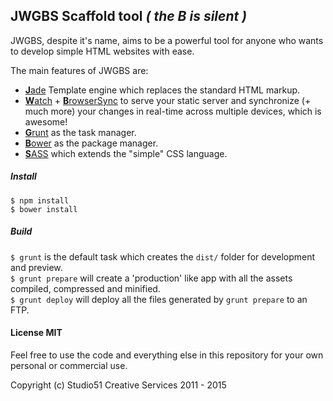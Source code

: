 ## JWGBS Scaffold tool *( the B is silent )*

JWGBS, despite it's name, aims to be a powerful tool for anyone who wants to
develop simple HTML websites with ease.

The main features of JWGBS are:

- [**J**ade][j] Template engine which replaces the standard HTML markup.
- [**W**atch][w] + [**B**rowserSync][bs] to serve your static server and synchronize (+ much more) your
changes in real-time across multiple devices, which is awesome!
- [**G**runt][g] as the task manager.
- [**B**ower][b] as the package manager.
- [**S**ASS][s] which extends the "simple" CSS language.

##### Install

`$ npm install` <br />
`$ bower install`

##### Build

`$ grunt` is the default task which creates the `dist/` folder for development
and preview. <br />
`$ grunt prepare` will create a 'production' like app with all the assets compiled,
compressed and minified. <br />
`$ grunt deploy` will deploy all the files generated by `grunt prepare` to an FTP.

#### License MIT

Feel free to use the code and everything else in this repository for your own
personal or commercial use.

Copyright (c) Studio51 Creative Services 2011 - 2015

[j]: http://jade-lang.com/
[w]: https://github.com/gruntjs/grunt-contrib-watch
[bs]: http://www.browsersync.io/
[g]: http://gruntjs.com/
[b]: http://bower.io/
[s]: http://sass-lang.com/
